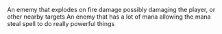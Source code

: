 
An ememy that explodes on fire damage possibly damaging the player, or other nearby targets
An enemy that has a lot of mana allowing the mana steal spell to do really powerful things
